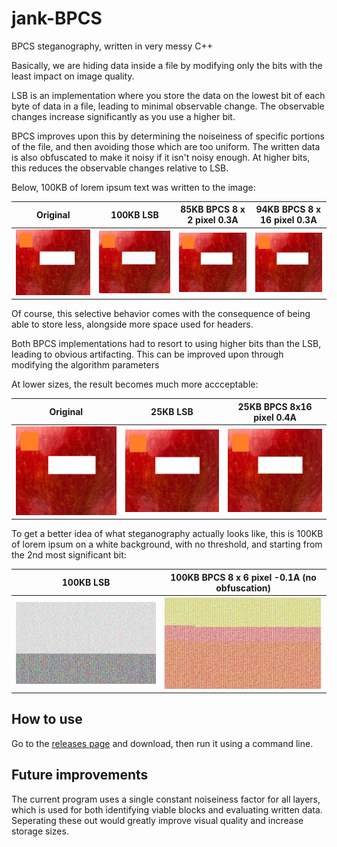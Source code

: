 # jank-BPCS
BPCS steganography, written in very messy C++

Basically, we are hiding data inside a file by modifying only the bits with the least impact on image quality.



LSB is an implementation where you store the data on the lowest bit of each byte of data in a file, leading to minimal observable change. The observable changes increase significantly as you use a higher bit.

BPCS improves upon this by determining the noiseiness of specific portions of the file, and then avoiding those which are too uniform. The written data is also obfuscated to make it noisy if it isn't noisy enough. At higher bits, this reduces the observable changes relative to LSB.

Below, 100KB of lorem ipsum text was written to the image:

| Original | 100KB LSB | 85KB BPCS 8 x 2 pixel 0.3A | 94KB BPCS 8 x 16 pixel 0.3A |
|---|---|---|---|
| ![alt text](https://github.com/plebbbb/jank-BPCS/blob/main/Images/original_image.bmp) | ![alt text](https://github.com/plebbbb/jank-BPCS/blob/main/Images/100kb_LSB_output.bmp) | ![alt text](https://github.com/plebbbb/jank-BPCS/blob/main/Images/85kb_2pxh_0.3A.bmp) | ![alt text](https://github.com/plebbbb/jank-BPCS/blob/main/Images/94kb_16pxh_0.3A.bmp) |

Of course, this selective behavior comes with the consequence of being able to store less, alongside more space used for headers. 

Both BPCS implementations had to resort to using higher bits than the LSB, leading to obvious artifacting. This can be improved upon through modifying the algorithm parameters



At lower sizes, the result becomes much more accceptable:

| Original | 25KB LSB | 25KB BPCS 8x16 pixel 0.4A |
|---|---|---|
| ![alt text](https://github.com/plebbbb/jank-BPCS/blob/main/Images/original_image.bmp) | ![alt text](https://github.com/plebbbb/jank-BPCS/blob/main/Images/25kb_LSB_output.bmp) | ![alt text](https://github.com/plebbbb/jank-BPCS/blob/main/Images/25kb_16pxh_0.4A.bmp) |

To get a better idea of what steganography actually looks like, this is 100KB of lorem ipsum on a white background, with no threshold, and starting from the 2nd most significant bit:

| 100KB LSB | 100KB BPCS 8 x 6 pixel -0.1A (no obfuscation) |
|---|---|
| ![alt text](https://github.com/plebbbb/jank-BPCS/blob/main/Images/LSB_100kb_WB.bmp) | ![alt text](https://github.com/plebbbb/jank-BPCS/blob/main/Images/BPCS_6px_-0.1A_WB.bmp) |


## How to use
Go to the [releases page](https://github.com/plebbbb/jank-BPCS/releases) and download, then run it using a command line.

## Future improvements
The current program uses a single constant noiseiness factor for all layers, which is used for both identifying viable blocks and evaluating written data.
Seperating these out would greatly improve visual quality and increase storage sizes. 

